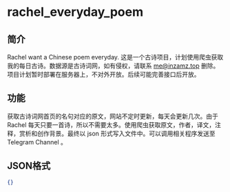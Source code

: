 # rachel_everyday_poem

## 简介
Rachel want a Chinese poem everyday.
这是一个古诗项目，计划使用爬虫获取我的每日古诗。数据源是古诗词网，如有侵权，请联系 me@inzamz.top 删除。项目计划暂时部署在服务器上，不对外开放。后续可能完善接口后开放。

## 功能
获取古诗词网首页的名句对应的原文，网站不定时更新，每天会更新几次。由于 Rachel 每天只要一首诗，所以不需要太多。使用爬虫获取原文，作者，译文，注释，赏析和创作背景。最终以 json 形式写入文件中。可以调用相关程序发送至 Telegram Channel 。

## JSON格式

```json
{}
```
